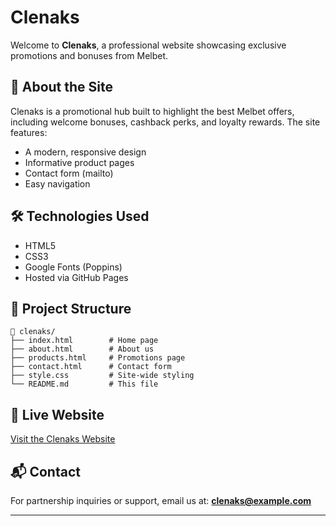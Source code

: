 # Clenaks

Welcome to **Clenaks**, a professional website showcasing exclusive promotions and bonuses from Melbet.

## 🌟 About the Site

Clenaks is a promotional hub built to highlight the best Melbet offers, including welcome bonuses, cashback perks, and loyalty rewards. The site features:

- A modern, responsive design
- Informative product pages
- Contact form (mailto)
- Easy navigation

## 🛠️ Technologies Used

- HTML5
- CSS3
- Google Fonts (Poppins)
- Hosted via GitHub Pages

## 📂 Project Structure

```
📁 clenaks/
├── index.html        # Home page
├── about.html        # About us
├── products.html     # Promotions page
├── contact.html      # Contact form
├── style.css         # Site-wide styling
└── README.md         # This file
```

## 🔗 Live Website

[Visit the Clenaks Website](https://clenaks.github.io/clenaks)

## 📬 Contact

For partnership inquiries or support, email us at: **clenaks@example.com**

---
